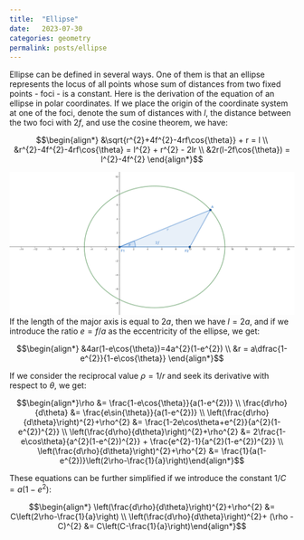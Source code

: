 ```yaml
---
title:  "Ellipse"
date:   2023-07-30
categories: geometry
permalink: posts/ellipse
---
```

Ellipse can be defined in several ways. One of them is that an ellipse represents the locus of all points whose sum of distances from two fixed points - foci - is a constant. Here is the derivation of the equation of an ellipse in polar coordinates. If we place the origin of the coordinate system at one of the foci, denote the sum of distances with $l$, the distance between the two foci with $2f$, and use the cosine theorem, we have:

$$\begin{align*}
&\sqrt{r^{2}+4f^{2}-4rf\cos{\theta}} + r = l \\
&r^{2}-4f^{2}-4rf\cos{\theta} = l^{2} + r^{2} - 2lr \\
&2r(l-2f\cos{\theta}) = l^{2}-4f^{2}
\end{align*}$$

![Ellipse](/assets/images/2023-07-30-conics/ellipse.png)
If the length of the major axis is equal to $2a$, then we have $l=2a$, and if we introduce the ratio $e=f/a$ as the eccentricity of the ellipse, we get:

$$\begin{align*}
&4ar(1-e\cos{\theta})=4a^{2}(1-e^{2}) \\
&r = a\dfrac{1-e^{2}}{1-e\cos{\theta}}
\end{align*}$$

If we consider the reciprocal value $\rho = 1/r$ and seek its derivative with respect to $\theta$, we get:

$$\begin{align*}\rho &= \frac{1-e\cos{\theta}}{a(1-e^{2})} \\
\frac{d\rho}{d\theta} &= \frac{e\sin{\theta}}{a(1-e^{2})} \\
\left(\frac{d\rho}{d\theta}\right)^{2}+\rho^{2} &= \frac{1-2e\cos\theta+e^{2}}{a^{2}(1-e^{2})^{2}} \\
\left(\frac{d\rho}{d\theta}\right)^{2}+\rho^{2} &= 2\frac{1-e\cos\theta}{a^{2}(1-e^{2})^{2}} + \frac{e^{2}-1}{a^{2}(1-e^{2})^{2}} \\
\left(\frac{d\rho}{d\theta}\right)^{2}+\rho^{2} &= \frac{1}{a(1-e^{2})}\left(2\rho-\frac{1}{a}\right)\end{align*}$$

These equations can be further simplified if we introduce the constant $1/C = a(1-e^{2})$:

$$\begin{align*}
\left(\frac{d\rho}{d\theta}\right)^{2}+\rho^{2} &= C\left(2\rho-\frac{1}{a}\right) \\
\left(\frac{d\rho}{d\theta}\right)^{2}+ (\rho - C)^{2} &= C\left(C-\frac{1}{a}\right)\end{align*}$$

